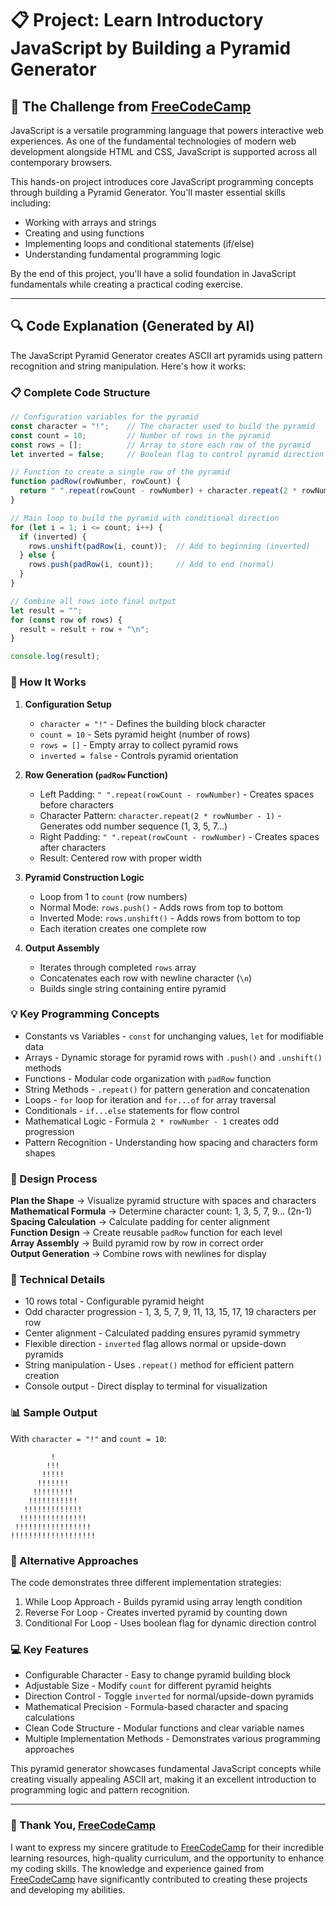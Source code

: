 # 📋 Project: Learn Introductory JavaScript by Building a Pyramid Generator

## 🎯 The Challenge from [FreeCodeCamp](https://www.freecodecamp.org/learn)

JavaScript is a versatile programming language that powers interactive web experiences. As one of the fundamental technologies of modern web development alongside HTML and CSS, JavaScript is supported across all contemporary browsers.

This hands-on project introduces core JavaScript programming concepts through building a Pyramid Generator. You'll master essential skills including:

- Working with arrays and strings
- Creating and using functions
- Implementing loops and conditional statements (if/else)
- Understanding fundamental programming logic

By the end of this project, you'll have a solid foundation in JavaScript fundamentals while creating a practical coding exercise.

---

## 🔍 Code Explanation (Generated by AI)

The JavaScript Pyramid Generator creates ASCII art pyramids using pattern recognition and string manipulation. Here's how it works:

### 📋 Complete Code Structure

```javascript
// Configuration variables for the pyramid
const character = "!";    // The character used to build the pyramid
const count = 10;         // Number of rows in the pyramid
const rows = [];          // Array to store each row of the pyramid
let inverted = false;     // Boolean flag to control pyramid direction

// Function to create a single row of the pyramid
function padRow(rowNumber, rowCount) {
  return " ".repeat(rowCount - rowNumber) + character.repeat(2 * rowNumber - 1) + " ".repeat(rowCount - rowNumber);
}

// Main loop to build the pyramid with conditional direction
for (let i = 1; i <= count; i++) {
  if (inverted) {
    rows.unshift(padRow(i, count));  // Add to beginning (inverted)
  } else {
    rows.push(padRow(i, count));     // Add to end (normal)
  }
}

// Combine all rows into final output
let result = "";
for (const row of rows) {
  result = result + row + "\n";
}

console.log(result);
```

### 🎯 How It Works

1. **Configuration Setup**
   - `character = "!"` - Defines the building block character
   - `count = 10` - Sets pyramid height (number of rows)
   - `rows = []` - Empty array to collect pyramid rows
   - `inverted = false` - Controls pyramid orientation

2. **Row Generation (`padRow` Function)**
   - Left Padding: `" ".repeat(rowCount - rowNumber)` - Creates spaces before characters
   - Character Pattern: `character.repeat(2 * rowNumber - 1)` - Generates odd number sequence (1, 3, 5, 7...)
   - Right Padding: `" ".repeat(rowCount - rowNumber)` - Creates spaces after characters
   - Result: Centered row with proper width

3. **Pyramid Construction Logic**
   - Loop from 1 to `count` (row numbers)
   - Normal Mode: `rows.push()` - Adds rows from top to bottom
   - Inverted Mode: `rows.unshift()` - Adds rows from bottom to top
   - Each iteration creates one complete row

4. **Output Assembly**
   - Iterates through completed `rows` array
   - Concatenates each row with newline character (`\n`)
   - Builds single string containing entire pyramid

### 💡 Key Programming Concepts

- Constants vs Variables - `const` for unchanging values, `let` for modifiable data
- Arrays - Dynamic storage for pyramid rows with `.push()` and `.unshift()` methods
- Functions - Modular code organization with `padRow` function
- String Methods - `.repeat()` for pattern generation and concatenation
- Loops - `for` loop for iteration and `for...of` for array traversal
- Conditionals - `if...else` statements for flow control
- Mathematical Logic - Formula `2 * rowNumber - 1` creates odd progression
- Pattern Recognition - Understanding how spacing and characters form shapes

### 🎨 Design Process

**Plan the Shape** → Visualize pyramid structure with spaces and characters  
**Mathematical Formula** → Determine character count: 1, 3, 5, 7, 9... (2n-1)  
**Spacing Calculation** → Calculate padding for center alignment  
**Function Design** → Create reusable `padRow` function for each level  
**Array Assembly** → Build pyramid row by row in correct order  
**Output Generation** → Combine rows with newlines for display  

### 🔧 Technical Details

- 10 rows total - Configurable pyramid height
- Odd character progression - 1, 3, 5, 7, 9, 11, 13, 15, 17, 19 characters per row
- Center alignment - Calculated padding ensures pyramid symmetry
- Flexible direction - `inverted` flag allows normal or upside-down pyramids
- String manipulation - Uses `.repeat()` method for efficient pattern creation
- Console output - Direct display to terminal for visualization

### 📊 Sample Output

With `character = "!"` and `count = 10`:

```
         !
        !!!
       !!!!!
      !!!!!!!
     !!!!!!!!!
    !!!!!!!!!!!
   !!!!!!!!!!!!!
  !!!!!!!!!!!!!!!
 !!!!!!!!!!!!!!!!!
!!!!!!!!!!!!!!!!!!!
```

### 🚀 Alternative Approaches

The code demonstrates three different implementation strategies:

1. While Loop Approach - Builds pyramid using array length condition
2. Reverse For Loop - Creates inverted pyramid by counting down
3. Conditional For Loop - Uses boolean flag for dynamic direction control

### 💻 Key Features

- Configurable Character - Easy to change pyramid building block
- Adjustable Size - Modify `count` for different pyramid heights
- Direction Control - Toggle `inverted` for normal/upside-down pyramids
- Mathematical Precision - Formula-based character and spacing calculations
- Clean Code Structure - Modular functions and clear variable names
- Multiple Implementation Methods - Demonstrates various programming approaches

This pyramid generator showcases fundamental JavaScript concepts while creating visually appealing ASCII art, making it an excellent introduction to programming logic and pattern recognition.

---

### 🙏 Thank You, [FreeCodeCamp](https://www.freecodecamp.org/learn)

I want to express my sincere gratitude to [FreeCodeCamp](https://www.freecodecamp.org/learn) for their incredible learning resources, high-quality curriculum, and the opportunity to enhance my coding skills. The knowledge and experience gained from [FreeCodeCamp](https://www.freecodecamp.org/learn) have significantly contributed to creating these projects and developing my abilities.